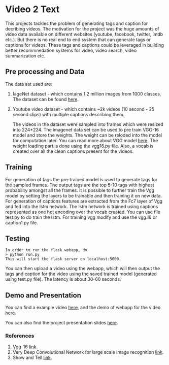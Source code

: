 # **Video 2 Text**

This projects tackles the problem of generating tags and caption for decribing videos. 
The motivation for the project was the huge amounts of video data available on different websites (youtube, facebook, twitter, imdb etc.). 
But there is no real end to end system that can generate tags or captions for videos. 
These tags and captions could be leveraged in building better recommnedation systems for video, video search, video summarization etc.

## **Pre processing and Data**

The data set used are:
1) IageNet dataset - which contains 1.2 million images from 1000 classes.
The dataset can be found [here](http://image-net.org/download-images).

2) Youtube video dataset - which contains ~2k videos (10 second - 25 second clips) with multiple captions describing them.

	The videos in the dataset were sampled into frames which were resized into 224*224.
The imagenet data set can be used to pre train VGG-16 model and store the weights.
The weight can be reloded into the model for computation later. You can read more about VGG model [here](http://www.robots.ox.ac.uk/~vgg/research/very_deep/).
The weight loading part is done using the vgg16.py file.
Also, a vocab is created over all the clean captions present for the videos.


## **Training**

For generation of tags the pre-trained model is used to generate tags for the sampled frames. The output tags are the top 5-10 tags with highest probability amongst all the frames. It is possible to further train the Vgg model by setting the layers to be trainable and then training it on new data.
For generation of captions features are extracted from the Fc7 layer of Vgg and fed into the lstm network. The lstm network is trained using captions represented as one hot encoding over the vocab created. You can use file test.py to do train the lstm. For training vgg modify and use the vgg.16 or caption1.py file.

## **Testing**

	In order to run the flask webapp, do
	> python run.py
	This will start the flask server on localhost:5000. 
You can then upload a video using the webapp, which will then output the tags and caption for the video using the saved trained model (generated using test.py file). 
The latency is about 30-60 seconds.

## **Demo and Presentation**

You can find a example video [here](https://www.youtube.com/watch?v=l2uLcy_FafA), and the demo of webapp for the video [here](https://www.youtube.com/watch?v=XFgfrWsTRxU).

You can also find the project presentation slides [here](https://www.goo.gl/sNZZZH).

### **References**

1) Vgg-16 [link](http://www.robots.ox.ac.uk/~vgg/research/very_deep/).
2) Very Deep Convolutional Network for large scale image recognition [link](https://arxiv.org/pdf/1409.1556.pdf).
3) Show and Tell [link](https://arxiv.org/pdf/1411.4555.pdf).
